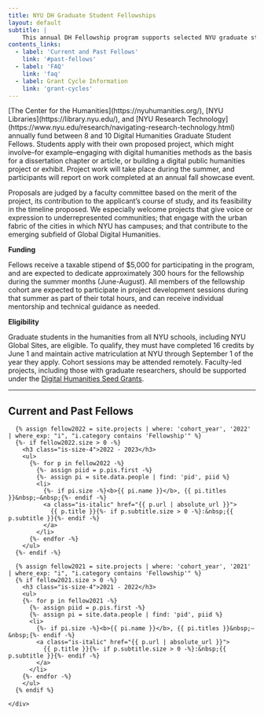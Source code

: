 ```yaml
---
title: NYU DH Graduate Student Fellowships
layout: default
subtitle: |
    This annual DH Fellowship program supports selected NYU graduate students as they develop innovative digital humanities projects. Successful applicants receive mentoring, a $5,000 stipend, and participate in a cohort to develop their skills and sharpen their ideas.
contents_links:
  - label: 'Current and Past Fellows'
    link: '#past-fellows'
  - label: 'FAQ'
    link: 'faq'
  - label: Grant Cycle Information
    link: 'grant-cycles'
---
```


<div class="container">
  <div class="content post-content mb-6" markdown="1">
[The Center for the Humanities](https://nyuhumanities.org/), [NYU Libraries](https://library.nyu.edu/), and [NYU Research Technology](https://www.nyu.edu/research/navigating-research-technology.html) annually fund between 8 and 10 Digital Humanities Graduate Student Fellows. Students apply with their own proposed project, which might involve–for example–engaging with digital humanities methods as the basis for a dissertation chapter or article, or building a digital public humanities project or exhibit. Project work will take place during the summer, and participants will report on work completed at an annual fall showcase event.

Proposals are judged by a faculty committee based on the merit of the project, its contribution to the applicant’s course of study, and its feasibility in the timeline proposed. We especially welcome projects that give voice or expression to underrepresented communities; that engage with the urban fabric of the cities in which NYU has campuses; and that contribute to the emerging subfield of Global Digital Humanities.

**Funding**

Fellows receive a taxable stipend of $5,000 for participating in the program, and are expected to dedicate approximately 300 hours for the fellowship during the summer months (June-August). All members of the fellowship cohort are expected to participate in project development sessions during that summer as part of their total hours, and can receive individual mentorship and technical guidance as needed.

**Eligibility**

Graduate students in the humanities from all NYU schools, including NYU Global Sites, are eligible. To qualify, they must have completed 16 credits by June 1 and maintain active matriculation at NYU through September 1 of the year they apply. Cohort sessions may be attended remotely. Faculty-led projects, including those with graduate researchers, should be supported under the [Digital Humanities Seed Grants](/funding/seed-grants/).

  </div>
</div>

<hr>

<section class="section full-width">
  <div class="container">
    <div class="content post-content mb-6">
      <h2 class="is-size-3" id="past-fellows">Current and Past Fellows</h2>

      {% assign fellow2022 = site.projects | where: 'cohort_year', '2022' | where_exp: "i", "i.category contains 'Fellowship'" %}
      {%- if fellow2022.size > 0 -%}
        <h3 class="is-size-4">2022 - 2023</h3>
        <ul>
          {%- for p in fellow2022 -%}
            {%- assign piid = p.pis.first -%}
            {%- assign pi = site.data.people | find: 'pid', piid %}
            <li>
              {%- if pi.size -%}<b>{{ pi.name }}</b>, {{ pi.titles }}&nbsp;—&nbsp;{%- endif -%}
              <a class="is-italic" href="{{ p.url | absolute_url }}">
                {{ p.title }}{%- if p.subtitle.size > 0 -%}:&nbsp;{{ p.subtitle }}{%- endif -%}
              </a>
            </li>
          {%- endfor -%}
        </ul>
      {%- endif -%}

      {% assign fellow2021 = site.projects | where: 'cohort_year', '2021' | where_exp: "i", "i.category contains 'Fellowship'" %}
      {% if fellow2021.size > 0 -%}
        <h3 class="is-size-4">2021 - 2022</h3>
        <ul>
        {%- for p in fellow2021 -%}
          {%- assign piid = p.pis.first -%}
          {%- assign pi = site.data.people | find: 'pid', piid %}
          <li>
            {%- if pi.size -%}<b>{{ pi.name }}</b>, {{ pi.titles }}&nbsp;—&nbsp;{%- endif -%}
            <a class="is-italic" href="{{ p.url | absolute_url }}">
              {{ p.title }}{%- if p.subtitle.size > 0 -%}:&nbsp;{{ p.subtitle }}{%- endif -%}
            </a>
          </li>
        {%- endfor -%}
        </ul>
      {% endif %}

    </div>
  </div>
</section>
